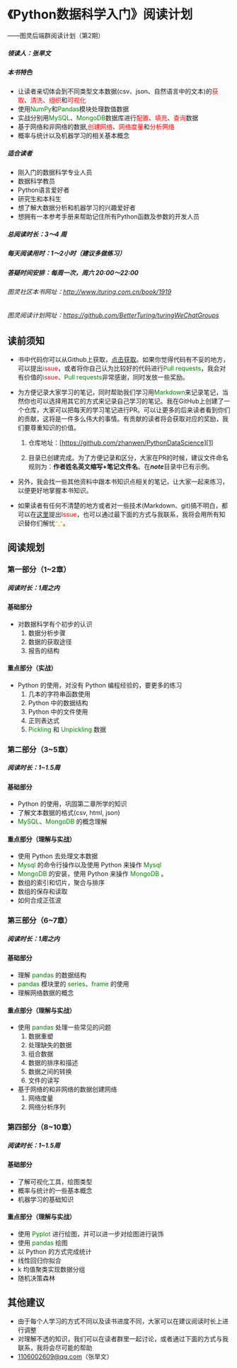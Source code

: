 

# 《Python数据科学入门》阅读计划
——图灵后端群阅读计划（第2期） 
##### 领读人：张旱文

##### 本书特色

 - 让读者亲切体会到不同类型文本数据(csv、json、自然语言中的文本)的<font color='red'>获取</font>、<font color='red'>清洗</font>、<font color='red'>组织</font>和<font color='red'>可视化</font>
 - 使用<font color='green'>NumPy</font>和<font color='green'>Pandas</font>模块处理数值数据
 - 实战分别用<font color='green'>MySQL</font>、<font color='green'>MongoDB</font>数据库进行<font color='red'>配置</font>、<font color='red'>填充</font>、<font color='red'>查询</font>数据
 - 基于网络和非网络的数据,<font color='red'>创建网络</font>、<font color='red'>网络度量</font>和<font color='red'>分析网络</font>
 - 概率与统计以及机器学习的相关基本概念
 　　

##### 适合读者  

- 刚入门的数据科学专业人员
- 数据科学教员
- Python语言爱好者
- 研究生和本科生
- 想了解大数据分析和机器学习的兴趣爱好者
- 想拥有一本参考手册来帮助记住所有Python函数及参数的开发人员


##### 总阅读时长：3～4 周  
##### 每天阅读用时：1～2小时（建议多做练习）
##### 答疑时间安排：每周一次，周六 20:00～22:00

###### 图灵社区本书网址：<a href="http://www.ituring.com.cn/book/1919">http://www.ituring.com.cn/book/1919</a>
###### 图灵阅读计划网址：<a href="https://github.com/BetterTuring/turingWeChatGroups">https://github.com/BetterTuring/turingWeChatGroups</a>

## 读前须知
 - 书中代码你可以从Github上获取，<a href="https://github.com/zhanwen/PythonDataScience">点击获取</a>。如果你觉得代码有不妥的地方，可以提出<font color='red'>issue</font>，或者将你自己认为比较好的代码进行<font color='green'>Pull requests</font>，我会对有价值的<font color='red'>issue</font>、<font color='green'>Pull requests</font>非常感谢，同时发放一些奖励。
   
 - 为方便记录大家学习的笔记，同时帮助我们学习用<font color='green'>Markdown</font>来记录笔记，当然你也可以选择用其它的方式来记录自己学习的笔记。我在GitHub上创建了一个仓库，大家可以把每天的学习笔记进行PR。可以让更多的后来读者看到你们的贡献，这将是一件多么伟大的事情。有贡献的读者将会获取对应的奖励，我们要尊重知识的价值。  
 
   1. 仓库地址：[https://github.com/zhanwen/PythonDataScience][1]  
   
   2. 目录已创建完成。为了方便记录和区分，大家在PR的时候，建议文件命名规则为：**作者姓名英文缩写+笔记文件名**。在***note***目录中已有示例。       

- 另外，我会找一些其他资料中跟本书知识点相关的笔记，让大家一起来练习，以便更好地掌握本书知识。
- 如果读者有任何不清楚的地方或者对一些技术(Markdown、git)搞不明白，都可以在<a href="https://github.com/zhanwen/PythonDataScience">这里</a>提出<font color='red'>Issue</font>，也可以通过最下面的方式与我联系，我将会用所有知识替你们解忧<font color='orange'>^_^</font>。


## 阅读规划

<div style="margin-top:15px"></div>

### 第一部分（1~2章）

<div style="margin-top:10px"></div>

##### 阅读时长：1周之内    

#### 基础部分   


* 对数据科学有个初步的认识  
	1. 数据分析步骤
	2. 数据的获取途径
	3. 报告的结构

#### 重点部分（实战） 

* Python 的使用，对没有 Python 编程经验的，要更多的练习  
	1. 几本的字符串函数使用
	2. Python 中的数据结构
	3. Python 中的文件使用
	4. 正则表达式
	5. <font color='green'>Pickling</font> 和 <font color='green'>Unpickling</font> 数据

<div style="margin-top:20px"></div>

### 第二部分（3~5章）

<div style="margin-top:10px"></div>

##### 阅读时长：1~1.5周    

#### 基础部分   

* Python 的使用，巩固第二章所学的知识
* 了解文本数据的格式(csv, html, json)
* <font color='green'>MySQL</font>、<font color='green'>MongoDB</font> 的概念理解  
  
#### 重点部分（理解与实战）    

* 使用 Python 去处理文本数据
* <font color='green'>Mysql</font> 的命令行操作以及使用 Python 来操作 <font color='green'>Mysql</font>
* <font color='green'>MongoDB</font> 的安装，使用 Python 来操作<font color='green'> MongoDB</font> 。
* 数组的索引和切片，聚合与排序
* 数组的保存和读取
* 如何合成正弦波

<div style="margin-top:20px"></div>

### 第三部分（6~7章）

<div style="margin-top:10px"></div>

##### 阅读时长：1周之内    

#### 基础部分   

* 理解 <font color='green'>pandas</font> 的数据结构
* <font color='green'>pandas</font> 模块里的 <font color='green'>series</font>、<font color='green'>frame</font> 的使用  
* 理解网络数据的概念

#### 重点部分（理解与实战）    

* 使用 <font color='green'>pandas</font> 处理一些常见的问题
	1. 数据重塑
	2. 处理缺失的数据
	3. 组合数据
	4. 数据的排序和描述
	5. 数据之间的转换
	6. 文件的读写
* 基于网络的和非网络的数据创建网络  
	1. 网络度量
	2. 网络分析序列
<div style="margin-top:20px"></div>

### 第四部分（8~10章）

<div style="margin-top:10px"></div>

##### 阅读时长：1~1.5周    

#### 基础部分   

* 了解可视化工具，绘图类型
*  概率与统计的一些基本概念
*  机器学习的基础知识
  
#### 重点部分（理解与实战）    

* 使用 <font color='green'>Pyplot</font> 进行绘图，并可以进一步对绘图进行装饰
* 使用 <font color='green'>pandas</font> 绘图
* 以 Python 的方式完成统计
* 线性回归你拟合
* k 均值聚类实现数据分组
* 随机决策森林

<div style="margin-top:20px"></div>

## 其他建议    

 - 由于每个人学习的方式不同以及读书进度不同，大家可以在建议阅读时长上进行调整
 - 对理解不透的知识，我们可以在读者群里一起讨论，或者通过下面的方式与我联系，我将会尽可能的帮助
 -  <a href="https://mail.qq.com">1106002609@qq.com</a>（张旱文）
  


  [1]: https://github.com/zhanwen/PythonDataScience
